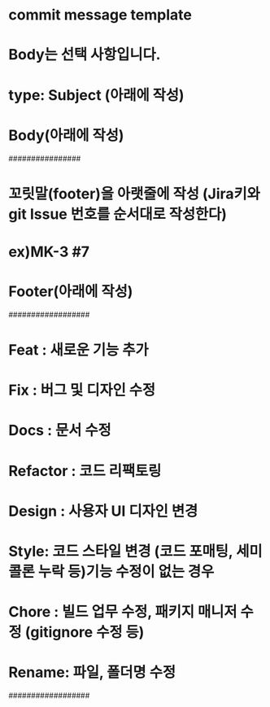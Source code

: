 # commit message template
# Body는 선택 사항입니다.

# type: Subject (아래에 작성)

# Body(아래에 작성)

################
# 꼬릿말(footer)을 아랫줄에 작성 (Jira키와 git Issue 번호를 순서대로 작성한다)
# ex)MK-3 #7
# Footer(아래에 작성)

##################
# Feat : 새로운 기능 추가
# Fix : 버그 및 디자인 수정
# Docs : 문서 수정
# Refactor : 코드 리팩토링
# Design : 사용자 UI 디자인 변경
# Style: 코드 스타일 변경 (코드 포매팅, 세미콜론 누락 등)기능 수정이 없는 경우
# Chore : 빌드 업무 수정, 패키지 매니저 수정 (gitignore 수정 등)
# Rename: 파일, 폴더명 수정
##################